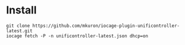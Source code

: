 # Install

	git clone https://github.com/mkuron/iocage-plugin-unificontroller-latest.git
	iocage fetch -P -n unificontroller-latest.json dhcp=on
